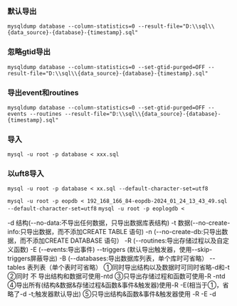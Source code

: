 ### 默认导出

`mysqldump database --column-statistics=0 --result-file="D:\\sql\\{data_source}-{database}-{timestamp}.sql"`

### 忽略gtid导出

`mysqldump database --column-statistics=0 --set-gtid-purged=OFF --result-file="D:\\sql\\{data_source}-{database}-{timestamp}.sql"`

### 导出event和routines

`mysqldump database --column-statistics=0 --set-gtid-purged=OFF --events --routines --result-file="D:\\sql\\{data_source}-{database}-{timestamp}.sql"`

### 导入

`mysql -u root -p database < xxx.sql`

### 以uft8导入

`mysql -u root -p database < xx.sql --default-character-set=utf8`

`mysql -u root -p eopdb < 192_168_166_84-eopdb-2024_01_24_13_43_49.sql --default-character-set=utf8`
`mysql -u root -p eoplogdb <`

<span>
-d 结构(--no-data:不导出任何数据，只导出数据库表结构)
-t 数据(--no-create-info:只导出数据，而不添加CREATE TABLE 语句)
-n (--no-create-db:只导出数据，而不添加CREATE DATABASE 语句）
-R (--routines:导出存储过程以及自定义函数)
-E (--events:导出事件)
--triggers (默认导出触发器，使用--skip-triggers屏蔽导出)
-B (--databases:导出数据库列表，单个库时可省略）
--tables 表列表（单个表时可省略）
①同时导出结构以及数据时可同时省略-d和-t
②同时 不 导出结构和数据可使用-ntd
③只导出存储过程和函数可使用-R -ntd
④导出所有(结构&数据&存储过程&函数&事件&触发器)使用-R -E(相当于①，省略了-d -t;触发器默认导出)
⑤只导出结构&函数&事件&触发器使用 -R -E -d
</span>
